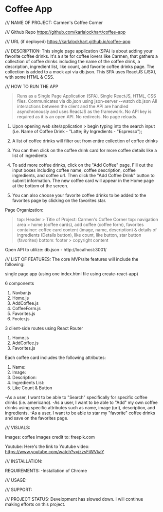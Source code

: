 # Coffee App

///
NAME OF PROJECT: 
Carmen's Coffee Corner

///
Github Repo
https://github.com/karlalockhart/coffee-app

///
URL (if deployed)
https://karlalockhart.github.io/coffee-app


///
DESCRIPTION:
This single page application (SPA) is about adding your favorite coffee drinks. It's a site for coffee lovers like Carmen, that gathers a collection of coffee drinks including the name of the coffee drink, a description, ingredient list, like count, and favorite coffee drinks page. The collection is added to a mock api via db.json. This SPA uses ReactJS (JSX), with some HTML & CSS.

///
HOW TO RUN THE APP
>Runs as a Single Page Application (SPA). Single ReactJS, HTML, CSS files.
>Communicates via db.json using json-server --watch db.json
>All interactions between the client and the API are handled asynchronously and uses ReactJS as the framework. No API key is required as it is an open API.
>No redirects. No page reloads.
>

1. Upon opening web site/application > begin typing into the search input (i.e. Name of Coffee Drink - "Latte; By Ingredients - "Espresso");

2. A list of coffee drinks will filter out from entire collection of coffee drinks

3. You can then click on the coffee drink card for more coffee details like a list of ingredients

4. To add more coffee drinks, click on the "Add Coffee" page. Fill out the input boxes including coffee name, coffee description, coffee ingredients, and coffee url. Then click the "Add Coffee Drink" button to submit information. The new coffee card will appear in the Home page at the bottom of the screen.

5. You can also choose your favorite coffee drinks to be added to the favorites page by clicking on the favorites star.

Page Organization:
>top: Header > Title of Project: Carmen's Coffee Corner
>top: navigation area > home (coffee cards), add coffee (coffee form), favorites
>container: coffee card content (image, name, description) & details of ingredients (Details button), like count, like button, star button (favorites)
>bottom: footer > copyright content

Open API to utilize:
db.json - http://localhost:3001/


///
LIST OF FEATURES:
The core MVP/site features will include the following:

single page app (using one index.html file using create-react-app)

6 components
1. Navbar.js 
2. Home.js
3. AddCoffee.js
4. CoffeeForm.js
5. Favorites.js
6. Footer.js

3 client-side routes using React Router
1. Home.js
2. AddCoffee.js
3. Favorites.js

Each coffee card includes the following attributes:
1. Name:
2. Image:
3. Description:
4. Ingredients List:
5. Like Count & Button


-As a user, I want to be able to "Search" specifically for specific coffee drinks (i.e. americano).
-As a user, I want to be able to "Add" my own coffee drinks using specific attributes such as name, image (url), description, and ingredients.
-As a user, I want to be able to star my "favorite" coffee drinks and save on the favorites page.


///
VISUALS:

Images: 
coffee images credit to: freepik.com

Youtube:
Here's the link to Youtube video: 
https://www.youtube.com/watch?v=jzzsFiWVkaY


///
INSTALLATION:

REQUIREMENTS:
-Installation of Chrome

///
USAGE:


///
SUPPORT:


///
PROJECT STATUS:
Development has slowed down. I will continue making efforts on this project.